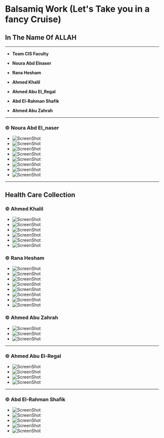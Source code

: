 # Balsamiq Work (Let's Take you in a fancy Cruise)
## In The Name Of ALLAH
---
- **__Team  CIS Faculty__**

 - __Noura Abd Elnaser__
 - __Rana Hesham__
 - __Ahmed Khalil__
 - __Ahmed Abu El_Regal__
 - __Abd El-Rahman Shafik__
 - __Ahmed Abu Zahrah__

  
---

###  © Noura Abd El_naser

  - ![ScreenShot](pics/Screenshot%20(43).png)
  - ![ScreenShot](pics/Screenshot%20(44).png)
  - ![ScreenShot](pics/Screenshot%20(45).png)
  - ![ScreenShot](pics/Screenshot%20(46).png)
  - ![ScreenShot](pics/Screenshot%20(47).png)
  - ![ScreenShot](pics/Screenshot%20(48).png)
  - ![ScreenShot](pics/Screenshot%20(49).png)
  - ![ScreenShot](pics/Screenshot%20(50).png)

---

## Health Care Collection

### © Ahmed Khalil 

  - ![ScreenShot](pics/Screenshot%20(20).png)
  - ![ScreenShot](pics/Screenshot%20(21).png)
  - ![ScreenShot](pics/Screenshot%20(22).png)
  - ![ScreenShot](pics/Screenshot%20(23).png)
  - ![ScreenShot](pics/Screenshot%20(24).png)
  - ![ScreenShot](pics/Screenshot%20(25).png)

### © Rana Hesham

  - ![ScreenShot](pics/Screenshot%20(31).png)
  - ![ScreenShot](pics/Screenshot%20(32).png)
  - ![ScreenShot](pics/Screenshot%20(33).png)
  - ![ScreenShot](pics/Screenshot%20(34).png)
  - ![ScreenShot](pics/Screenshot%20(35).png)
  - ![ScreenShot](pics/Screenshot%20(36).png)
  - ![ScreenShot](pics/Screenshot%20(37).png)
  - ![ScreenShot](pics/Screenshot%20(38).png)
 
### © Ahmed Abu Zahrah

  - ![ScreenShot](pics/Screenshot%20(52).jpg)
  - ![ScreenShot](pics/Screenshot%20(53).jpg)
  - ![ScreenShot](pics/Screenshot%20(54).jpg)
  

---
### © Ahmed Abu El-Regal

  - ![ScreenShot](pics/Screenshot%20(39).png)
  - ![ScreenShot](pics/Screenshot%20(40).png)
  - ![ScreenShot](pics/Screenshot%20(41).png)
  - ![ScreenShot](pics/Screenshot%20(42).png)
---
### © Abd El-Rahman Shafik

  - ![ScreenShot](pics/Screenshot%20(26).png)
  - ![ScreenShot](pics/Screenshot%20(27).png)
  - ![ScreenShot](pics/Screenshot%20(28).png)
  - ![ScreenShot](pics/Screenshot%20(29).png)
  - ![ScreenShot](pics/Screenshot%20(30).png)
